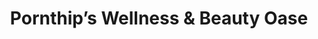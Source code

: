 ---
title: "Pornthip’s Wellness & Beauty Oase"
url: /frankfurt-am-main/pornthips-wellness-und-beauty-oase/
shop: Massage
---